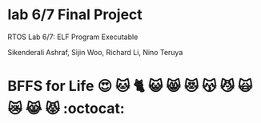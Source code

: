 # lab 6/7 Final Project

RTOS Lab 6/7: ELF Program Executable

Sikenderali Ashraf, Sijin Woo, Richard Li, Nino Teruya

# BFFS for Life :heart_eyes: :cat: :cat2: :smiley_cat: :smile_cat: :heart_eyes_cat: :kissing_cat: :smirk_cat: :scream_cat: :crying_cat_face: :joy_cat: :pouting_cat: :octocat:
